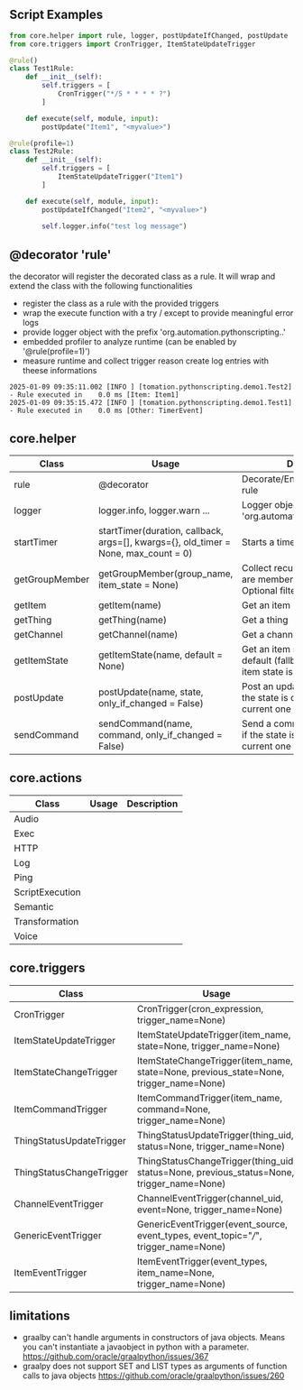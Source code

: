 ## Script Examples

```python
from core.helper import rule, logger, postUpdateIfChanged, postUpdate
from core.triggers import CronTrigger, ItemStateUpdateTrigger

@rule()
class Test1Rule:
    def __init__(self):
        self.triggers = [
            CronTrigger("*/5 * * * * ?")
        ]

    def execute(self, module, input):
        postUpdate("Item1", "<myvalue>")

@rule(profile=1)
class Test2Rule:
    def __init__(self):
        self.triggers = [
            ItemStateUpdateTrigger("Item1")
        ]

    def execute(self, module, input):
        postUpdateIfChanged("Item2", "<myvalue>")
        
        self.logger.info("test log message")
```

## @decorator 'rule'

the decorator will register the decorated class as a rule. It will wrap and extend the class with the following functionalities

- register the class as a rule with the provided triggers
- wrap the execute function with a try / except to provide meaningful error logs
- provide logger object with the prefix 'org.automation.pythonscripting.<filename>.<classname>'
- embedded profiler to analyze runtime (can be enabled by '@rule(profile=1)')
- measure runtime and collect trigger reason create log entries with theese informations

```
2025-01-09 09:35:11.002 [INFO ] [tomation.pythonscripting.demo1.Test2] - Rule executed in    0.0 ms [Item: Item1]
2025-01-09 09:35:15.472 [INFO ] [tomation.pythonscripting.demo1.Test1] - Rule executed in    0.0 ms [Other: TimerEvent]
```

## core.helper

| Class                    | Usage                                                                                 | Description                                                                                         |
| ------------------------ | ------------------------------------------------------------------------------------- | --------------------------------------------------------------------------------------------------- |
| rule                     | @decorator                                                                            | Decorate/Enable a class as a rule                                                                   |
| logger                   | logger.info, logger.warn ...                                                          | Logger object with prefix 'org.automation.pythonscripting.<filename>'                               |
| startTimer               | startTimer(duration, callback, args=[], kwargs={}, old_timer = None, max_count = 0)   | Starts a timer in <duration> seconds                                                                |
| getGroupMember           | getGroupMember(group_name, item_state = None)                                         | Collect recursive all items which are member of these group. Optional filtered by their state       |
| getItem                  | getItem(name)                                                                         | Get an item                                                                                         |
| getThing                 | getThing(name)                                                                        | Get a thing                                                                                         |
| getChannel               | getChannel(name)                                                                      | Get a channel                                                                                       |
| getItemState             | getItemState(name, default = None)                                                    | Get an item state. Optional with a default (fallback) value if the item state is undefined          |
| postUpdate               | postUpdate(name, state, only_if_changed = False)                                      | Post an update. Optional only if the state is different to the current one                          |
| sendCommand              | sendCommand(name, command, only_if_changed = False)                                   | Send a command. Optional only if the state is different to the current one                          |

## core.actions

| Class                    | Usage                                                                                 | Description                                                                                         |
| ------------------------ | ------------------------------------------------------------------------------------- | --------------------------------------------------------------------------------------------------- |
| Audio                    |                                                                                       |                                                                                                     |
| Exec                     |                                                                                       |                                                                                                     |
| HTTP                     |                                                                                       |                                                                                                     |
| Log                      |                                                                                       |                                                                                                     |
| Ping                     |                                                                                       |                                                                                                     |
| ScriptExecution          |                                                                                       |                                                                                                     |
| Semantic                 |                                                                                       |                                                                                                     |
| Transformation           |                                                                                       |                                                                                                     |
| Voice                    |                                                                                       |                                                                                                     |

## core.triggers

| Class                    | Usage                                                                                 | Description                                                                                         |
| ------------------------ | ------------------------------------------------------------------------------------- | --------------------------------------------------------------------------------------------------- |
| CronTrigger              | CronTrigger(cron_expression, trigger_name=None)                                       |                                                                                                     |
| ItemStateUpdateTrigger   | ItemStateUpdateTrigger(item_name, state=None, trigger_name=None)                      |                                                                                                     |
| ItemStateChangeTrigger   | ItemStateChangeTrigger(item_name, state=None, previous_state=None, trigger_name=None) |                                                                                                     |
| ItemCommandTrigger       | ItemCommandTrigger(item_name, command=None, trigger_name=None)                        |                                                                                                     |
| ThingStatusUpdateTrigger | ThingStatusUpdateTrigger(thing_uid, status=None, trigger_name=None)                   |                                                                                                     |
| ThingStatusChangeTrigger | ThingStatusChangeTrigger(thing_uid, status=None, previous_status=None, trigger_name=None)|                                                                                                     |
| ChannelEventTrigger      | ChannelEventTrigger(channel_uid, event=None, trigger_name=None)                       |                                                                                                     |
| GenericEventTrigger      | GenericEventTrigger(event_source, event_types, event_topic="*/*", trigger_name=None)  |                                                                                                     |
| ItemEventTrigger         | ItemEventTrigger(event_types, item_name=None, trigger_name=None)                      |                                                                                                     |

## limitations

- graalby can't handle arguments in constructors of java objects. Means you can't instantiate a javaobject in python with a parameter. https://github.com/oracle/graalpython/issues/367
- graalpy does not support SET and LIST types as arguments of function calls to java objects https://github.com/oracle/graalpython/issues/260
